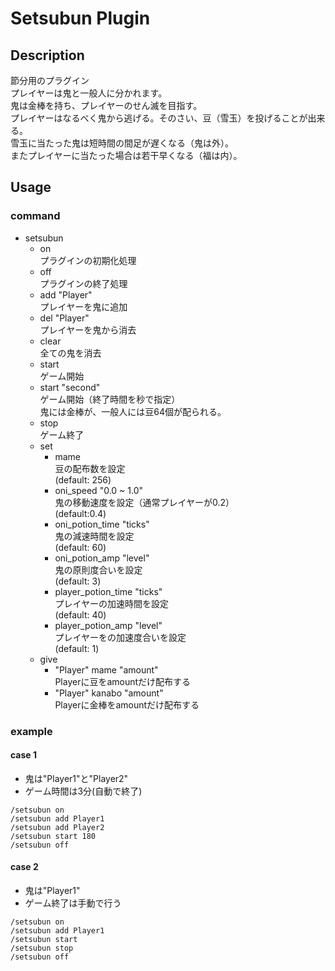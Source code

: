 # Setsubun Plugin

## Description
節分用のプラグイン  
プレイヤーは鬼と一般人に分かれます。  
鬼は金棒を持ち、プレイヤーのせん滅を目指す。  
プレイヤーはなるべく鬼から逃げる。そのさい、豆（雪玉）を投げることが出来る。  
雪玉に当たった鬼は短時間の間足が遅くなる（鬼は外）。  
またプレイヤーに当たった場合は若干早くなる（福は内）。

## Usage

### command

- setsubun
  - on  
    プラグインの初期化処理
  - off  
    プラグインの終了処理
  - add "Player"  
    プレイヤーを鬼に追加
  - del "Player"  
    プレイヤーを鬼から消去
  - clear  
    全ての鬼を消去
  - start  
    ゲーム開始
  - start "second"  
    ゲーム開始（終了時間を秒で指定）  
    鬼には金棒が、一般人には豆64個が配られる。
  - stop  
    ゲーム終了
  - set
    - mame <amount>  
      豆の配布数を設定  
      (default: 256) 
    - oni_speed "0.0 ~ 1.0"  
      鬼の移動速度を設定（通常プレイヤーが0.2）  
      (default:0.4) 
    - oni_potion_time "ticks"  
      鬼の減速時間を設定  
      (default: 60) 
    - oni_potion_amp "level"  
      鬼の原則度合いを設定  
      (default: 3) 
    - player_potion_time "ticks"  
      プレイヤーの加速時間を設定  
      (default: 40) 
    - player_potion_amp "level"  
      プレイヤーをの加速度合いを設定  
      (default: 1) 
  - give
    - "Player" mame "amount"  
      Playerに豆をamountだけ配布する
    - "Player" kanabo "amount"  
      Playerに金棒をamountだけ配布する

### example

#### case 1

- 鬼は"Player1"と"Player2"
- ゲーム時間は3分(自動で終了)

```
/setsubun on
/setsubun add Player1
/setsubun add Player2
/setsubun start 180
/setsubun off
```

#### case 2
 
 - 鬼は"Player1"
 - ゲーム終了は手動で行う
 
```
/setsubun on
/setsubun add Player1
/setsubun start
/setsubun stop
/setsubun off
```
